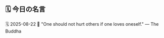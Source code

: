 ## 🗓️ 今日の名言

<!--START_SECTION:quote-->
🗓️ 2025-08-22
💬 "One should not hurt others if one loves oneself." — The Buddha
<!--END_SECTION:quote-->
